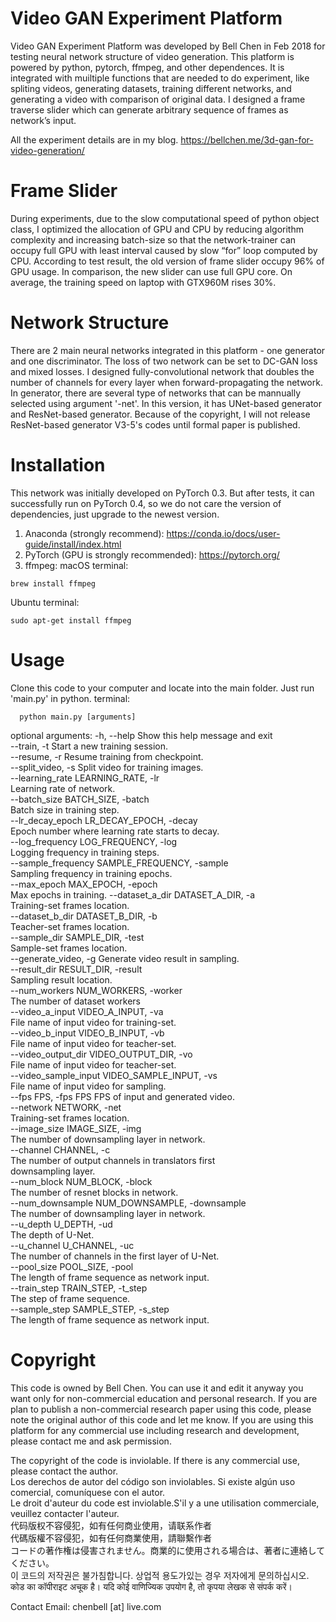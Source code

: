 # Video GAN Experiment Platform
Video GAN Experiment Platform was developed by Bell Chen in Feb 2018 for testing neural network structure of video generation. This platform is powered by python, pytorch, ffmpeg, and other dependences. It is integrated with muiltiple functions that are needed to do experiment, like spliting videos, generating datasets, training different networks, and generating a video with comparison of original data. I designed a frame traverse slider which can generate arbitrary sequence of frames as network’s input.

All the experiment details are in my blog.
https://bellchen.me/3d-gan-for-video-generation/

# Frame Slider
During experiments, due to the slow computational speed of python object class, I optimized the allocation of GPU and CPU by reducing algorithm complexity and increasing batch-size so that the network-trainer can occupy full GPU with least interval caused by slow “for” loop computed by CPU. According to test result, the old version of frame slider occupy 96% of GPU usage. In comparison, the new slider can use full GPU core. On average, the training speed on laptop with GTX960M rises 30%.

# Network Structure
There are 2 main neural networks integrated in this platform - one generator and one discriminator. The loss of two network can be set to DC-GAN loss and mixed losses. I designed fully-convolutional network that doubles the number of channels for every layer when forward-propagating the network. In generator, there are several type of networks that can be mannually selected using argument '-net'. In this version, it has UNet-based generator and ResNet-based generator. Because of the copyright, I will not release ResNet-based generator V3-5's codes until formal paper is published.

# Installation
This network was initially developed on PyTorch 0.3. But after tests, it can successfully run on PyTorch 0.4, so we do not care the version of dependencies, just upgrade to the newest version.

1. Anaconda (strongly recommend):
  https://conda.io/docs/user-guide/install/index.html
2. PyTorch (GPU is strongly recommended):
  https://pytorch.org/
3. ffmpeg: 
  macOS terminal: 
  ```
  brew install ffmpeg
  ```
  Ubuntu terminal:
  ```
  sudo apt-get install ffmpeg
  ```

# Usage
Clone this code to your computer and locate into the main folder. Just run 'main.py' in python.
terminal:
```
  python main.py [arguments]
```
optional arguments:
  -h, --help            Show this help message and exit  
  --train, -t           Start a new training session.  
  --resume, -r          Resume training from checkpoint.  
  --split_video, -s     Split video for training images.  
  --learning_rate LEARNING_RATE, -lr  
                        Learning rate of network.  
  --batch_size BATCH_SIZE, -batch  
                        Batch size in training step.  
  --lr_decay_epoch LR_DECAY_EPOCH, -decay  
                        Epoch number where learning rate starts to decay.  
  --log_frequency LOG_FREQUENCY, -log  
                        Logging frequency in training steps.  
  --sample_frequency SAMPLE_FREQUENCY, -sample  
                        Sampling frequency in training epochs.  
  --max_epoch MAX_EPOCH, -epoch  
                        Max epochs in training.
  --dataset_a_dir DATASET_A_DIR, -a  
                        Training-set frames location.  
  --dataset_b_dir DATASET_B_DIR, -b  
                        Teacher-set frames location.  
  --sample_dir SAMPLE_DIR, -test  
                        Sample-set frames location.  
  --generate_video, -g  Generate video result in sampling.  
  --result_dir RESULT_DIR, -result  
                        Sampling result location.  
  --num_workers NUM_WORKERS, -worker  
                        The number of dataset workers  
  --video_a_input VIDEO_A_INPUT, -va  
                        File name of input video for training-set.  
  --video_b_input VIDEO_B_INPUT, -vb  
                        File name of input video for teacher-set.  
  --video_output_dir VIDEO_OUTPUT_DIR, -vo  
                        File name of input video for teacher-set.  
  --video_sample_input VIDEO_SAMPLE_INPUT, -vs  
                        File name of input video for sampling.  
  --fps FPS, -fps FPS   FPS of input and generated video.  
  --network NETWORK, -net  
                        Training-set frames location.  
  --image_size IMAGE_SIZE, -img  
                        The number of downsampling layer in network.  
  --channel CHANNEL, -c  
                        The number of output channels in translators first  
                        downsampling layer.  
  --num_block NUM_BLOCK, -block  
                        The number of resnet blocks in network.  
  --num_downsample NUM_DOWNSAMPLE, -downsample  
                        The number of downsampling layer in network.  
  --u_depth U_DEPTH, -ud  
                        The depth of U-Net.  
  --u_channel U_CHANNEL, -uc  
                        The number of channels in the first layer of U-Net.  
  --pool_size POOL_SIZE, -pool  
                        The length of frame sequence as network input.  
  --train_step TRAIN_STEP, -t_step  
                        The step of frame sequence.  
  --sample_step SAMPLE_STEP, -s_step  
                        The length of frame sequence as network input.  
              
# Copyright
This code is owned by Bell Chen. You can use it and edit it anyway you want only for non-commercial education and personal research. If you are plan to publish a non-commercial research paper using this code, please note the original author of this code and let me know. If you are using this platform for any commercial use including research and development, please contact me and ask permission.

The copyright of the code is inviolable. If there is any commercial use, please contact the author.  
Los derechos de autor del código son inviolables. Si existe algún uso comercial, comuníquese con el autor.  
Le droit d'auteur du code est inviolable.S'il y a une utilisation commerciale, veuillez contacter l'auteur.  
代码版权不容侵犯，如有任何商业使用，请联系作者  
代碼版權不容侵犯，如有任何商業使用，請聯繫作者  
コードの著作権は侵害されません。商業的に使用される場合は、著者に連絡してください。  
이 코드의 저작권은 불가침합니다. 상업적 용도가있는 경우 저자에게 문의하십시오.  
कोड का कॉपीराइट अचूक है। यदि कोई वाणिज्यिक उपयोग है, तो कृपया लेखक से संपर्क करें।  

Contact Email: chenbell [at] live.com
